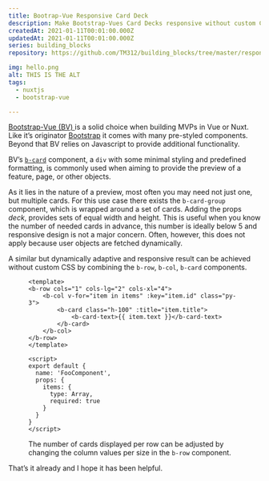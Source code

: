 ```yaml
---
title: Bootrap-Vue Responsive Card Deck
description: Make Bootstrap-Vues Card Decks responsive without custom CSS
createdAt: 2021-01-11T00:01:00.000Z
updatedAt: 2021-01-11T00:01:00.000Z
series: building_blocks
repository: https://github.com/TM312/building_blocks/tree/master/responsive-b-card-group

img: hello.png
alt: THIS IS THE ALT
tags:
  - nuxtjs
  - bootstrap-vue

---
```


<a class="font-bold text-purple-600" href="https://bootstrap-vue.org/" target="_blank"> Bootstrap-Vue (BV) </a> is a solid choice when building MVPs in Vue or Nuxt. Like it’s originator <a class="font-bold text-purple-600" href="https://getbootstrap.com/" target="_blank">Bootstrap</a> it comes with many pre-styled components. Beyond that BV relies on Javascript to provide additional functionality.

BV’s <a href="https://bootstrap-vue.org/docs/components/card" target="_blank"><code class="bg-gray-800 text-gray-100 rounded p-1">b-card</code></a> component, a <code class="bg-gray-800 text-gray-100 rounded p-1">div</code> with some minimal styling and predefined formatting, is commonly used when aiming to provide the preview of a feature, page, or other objects.

As it lies in the nature of a preview, most often you may need not just one, but multiple cards. For this use case there exists the <code class="bg-gray-800 text-gray-100 rounded p-1">b-card-group</code> component, which is wrapped around a set of cards. Adding the props <i>deck</i>, provides sets of equal width and height. This is useful when you know the number of needed cards in advance, this number is ideally below 5 and responsive design is not a major concern. Often, however, this does not apply because user objects are fetched dynamically.

A similar but dynamically adaptive and responsive result can be achieved without custom CSS by combining the <code class="bg-gray-800 text-gray-100 rounded p-1">b-row</code>, <code class="bg-gray-800 text-gray-100 rounded p-1">b-col</code>, <code class="bg-gray-800 text-gray-100 rounded p-1">b-card</code> components.

<figure>

```vue[FooComponent.vue]
<template>
<b-row cols="1" cols-lg="2" cols-xl="4">
    <b-col v-for="item in items" :key="item.id" class="py-3">
        <b-card class="h-100" :title="item.title">
            <b-card-text>{{ item.text }}</b-card-text>
        </b-card>
    </b-col>
</b-row>
</template>

<script>
export default {
  name: 'FooComponent',
  props: {
    items: {
      type: Array,
      required: true
    }
  }
}
</script>
```

  <figcaption>The number of cards displayed per row can be adjusted by changing the column values per size in the <code class="bg-gray-800 text-gray-100 rounded p-1">b-row</code> component.</figcaption>

</figure>

That’s it already and I hope it has been helpful.
